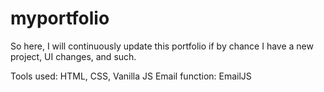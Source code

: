 # myportfolio

So here, I will continuously update this portfolio if by chance I have a new project, UI changes, and such.

Tools used: HTML, CSS, Vanilla JS
Email function: EmailJS
